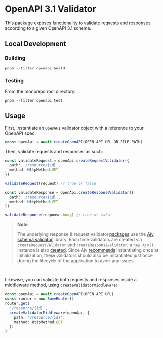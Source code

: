 # OpenAPI 3.1 Validator

This package exposes functionality to validate requests and responses according to a given OpenAPI 3.1 schema.

## Local Development

### Building

```shell
pnpm --filter openapi build
```

### Testing

From the monorepo root directory:

```shell
pnpm --filter openapi test
```

## Usage

First, instantiate an `OpenAPI` validator object with a reference to your OpenAPI spec:

```ts
const openApi = await createOpenAPI(OPEN_API_URL_OR_FILE_PATH)
```

Then, validate requests and responses as such:

```ts
const validateRequest = openApi.createRequestValidator({
  path: '/resource/{id}',
  method: HttpMethod.GET
})

validateRequest(request) // true or false

const validateResponse = openApi.createResponseValidator({
  path: '/resource/{id}',
  method: HttpMethod.GET
})

validateResponse(response.body) // true or false
```

> **Note**
>
> The underlying response & request validator [packages](https://github.com/kogosoftwarellc/open-api/tree/master/packages) use the [Ajv schema validator](https://ajv.js.org) library. Each time validators are created via `createRequestValidator` and `createResponseValidator`, a `new Ajv()` instance is also [created](https://github.com/kogosoftwarellc/open-api/blob/master/packages/openapi-response-validator/index.ts). Since Ajv [recommends](https://ajv.js.org/guide/managing-schemas.html#compiling-during-initialization) instantiating once at initialization, these validators should also be instantiated just once during the lifecycle of the application to avoid any issues.

<br>

Likewise, you can validate both requests and responses inside a middleware method, using `createValidatorMiddleware`:

```ts
const openApi = await createOpenAPI(OPEN_API_URL)
const router = new SomeRouter()
router.get(
  '/resource/{id}',
  createValidatorMiddleware(openApi, {
    path: '/resource/{id}',
    method: HttpMethod.GET
  })
)
```
